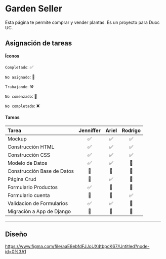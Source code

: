 # Garden Seller

Esta página te permite comprar y vender plantas. Es un proyecto para Duoc UC.

## Asignación de tareas

#### Íconos

`Completado`: ✅

`No asignado`: 💠

`Trabajando`: ⚒️

`No comenzado`: 🛑

`No completado`: ❌

#### Tareas

| Tarea                      | Jenniffer  | Ariel   | Rodrigo  |
| :------------------------- | :--------: | :-----: | :------: |
| Mockup                     |     ✅     |   ✅   |    ✅    |
| Construcción HTML          |     ✅     |   ✅   |    ✅    |
| Construcción CSS           |     ✅     |   ✅   |    ✅    |
| Modelo de Datos            |     ✅     |   ✅   |    💠    |
| Construcción Base de Datos |     💠     |   🛑   |    💠    |
| Página Crud                |     💠     |   ✅   |    💠    |
| Formulario Productos       |     ✅     |   💠   |    💠    |
| Formulario cuenta          |     💠     |   💠   |    ✅    |
| Validacion de Formularios  |     ✅     |   ✅   |    💠    |
| Migración a App de Django  |     💠     |   🛑   |    💠    |
---
## Diseño
https://www.figma.com/file/aaE8ebfdFJJoUX4tbpcK67/Untitled?node-id=0%3A1
